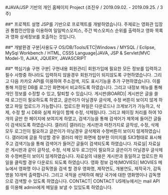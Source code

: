 
#JAVA/JSP 기반의 개인 홈페이지 Project (조진우 / 2019.09.02. - 2019.09.25. / 3주)
       


##* 프로젝트 설명
 JSP를 기반으로 프로젝트를 개발하였습니다. 주제로는 영화관 입장권 통합전산망을 이용하여 일일박스오피스, 주간 박스오피스 순위를 출력하고 영화 목록과 영화 상세정보를 호출하는 것입니다.

##* 개발환경
구분|사용도구
OS/DB/Tools/ETC|Windows / MYSQL / Eclipse, MySql Workbench / HTML, CSS5
Language|JAVA, JSP & Servlet(MVC Model-1), AJAX, JQUERY, JAVASCRIPT

##* 핵심기술 구현
구분|
구현내용
회원관리| 회원가입에 필요한 모든 정보를 입력하고 필수 사항중 하나라도 입력하지 않을경우 회원가입이 되지않도록 구현하였습니다. 그리고 다음 카카오 API를 이용하여 주소검색, 지도 표시기능을 추가 구현하였습니다. 이를 통해 저장된 DB를 로그인 화면에서 비교하도록 하였습니다. 그리고 내정보 메뉴를 통해 개인 정보를 수정할 수 있고, 탈퇴할 수 있습니다.
게시판(BOARD)|
게시판은 글을 쓸 때 로그인이 필요하도록 하였고, 글쓴이가 아닐경우 글삭제, 수정 버튼이 보이지 않게 하였고 파일 업로드가 가능합니다. 업로드한 파일은 다운로드나 크게보기가 가능하고, 삭제, 수정 할 시 DB와 실제 파일이 함께 수정, 삭제됩니다. 그리고 페이징 처리를 하여 10개의 글만 한 페이지에 보여지게 하였고, 검색기능을 통해 검색어가 제목에 들어간 글들이 검색되도록 하였습니다.
갤러리|
 갤러리는 게시판과 마찬가지로 글작성, 수정, 삭제 모두 로그인이 필요하고 글쓴이가 아닐경우 글삭제와 수정버튼이 보이지 않게하였습니다. 갤러리에 글을 작성할 경우 겔러리 메인 화면에 첨부한 이미지를 5X3형태로 표시해 주고 검색기능을 통해 검색어가 들어간 글들이 검색되도록 하였습니다.
자료실|
 자료실은 게시판과 같이 글작성, 수정, 삭제 모두 로그인이 필요하고 글쓴이가 아닐경우 글삭제와 수정버튼이 보이지 않게하였습니다. 자료실의 내용은 게시판과 동일하고 업로드한 파일을 클릭할 경우 다운로드 되도록 하였습니다.
영화 정보 검색(MOVIES)|
 MOVIES 메뉴에서 영화명 이나 감독명을 검색 할 경우 영화명, 제작연도, 개봉연도, 제작국가, 감독명을 10개씩 출력합니다. 그리고 국적을 선택하여 해당 국가에 대한 영화명이나 감독명으로 검색할 수 있도록 하였습니다.
CONTACT|
 CONTACT US메뉴에서는 mail API 를 이용해 admin에게 메일을 보낼 수 있있도록 하였습니다.



